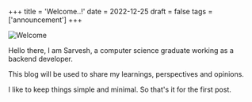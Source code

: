 +++
title = 'Welcome..!'
date = 2022-12-25
draft = false
tags = ['announcement']
+++

![Welcome](https://sarvesh.prose.sh/welcome.png)

Hello there, I am Sarvesh, a computer science graduate working as a backend developer.

This blog will be used to share my learnings, perspectives and opinions.

I like to keep things simple and minimal. So that's it for the first post.

